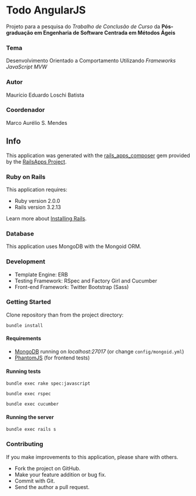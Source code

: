 # Todo AngularJS

Projeto para a pesquisa do _Trabalho de Conclusão de Curso_ da **Pós-graduação em Engenharia de Software Centrada em Métodos Ágeis**

### Tema

Desenvolvimento Orientado a Comportamento Utilizando _Frameworks JavaScript MVW_

### Autor

Maurício Eduardo Loschi Batista

### Coordenador

Marco Aurélio S. Mendes

## Info

This application was generated with the [rails_apps_composer](https://github.com/RailsApps/rails_apps_composer) gem provided by the [RailsApps Project](http://railsapps.github.io/).

### Ruby on Rails

This application requires:

* Ruby version 2.0.0
* Rails version 3.2.13

Learn more about [Installing Rails](http://railsapps.github.io/installing-rails.html).

### Database

This application uses MongoDB with the Mongoid ORM.

### Development

* Template Engine: ERB
* Testing Framework: RSpec and Factory Girl and Cucumber
* Front-end Framework: Twitter Bootstrap (Sass)

### Getting Started

Clone repository than from the project directory:

`bundle install`

#### Requirements

* [MongoDB](http://www.mongodb.org/) running on _localhost:27017_ (or change `config/mongoid.yml`)
* [PhantomJS](http://phantomjs.org/) (for frontend tests)

#### Running tests

`bundle exec rake spec:javascript`

`bundle exec rspec`

`bundle exec cucumber`


#### Running the server

`bundle exec rails s`

### Contributing

If you make improvements to this application, please share with others.

* Fork the project on GitHub.
* Make your feature addition or bug fix.
* Commit with Git.
* Send the author a pull request.
